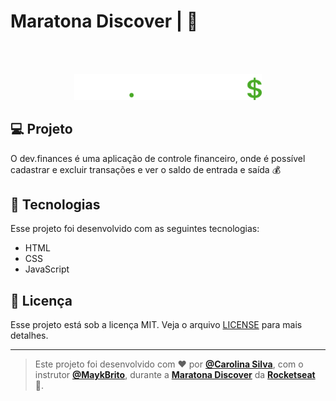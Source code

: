 # Maratona Discover | 🚀
<br><br>

<p align="center">
  <img alt="dev.finances" src="./assets/logo.svg" width="300px">
</p>

## 💻 Projeto
O dev.finances é uma aplicação de controle financeiro, onde é possível cadastrar e excluir transações e ver o saldo de entrada e saída 💰

## 🚀 Tecnologias
Esse projeto foi desenvolvido com as seguintes tecnologias:

- HTML
- CSS
- JavaScript

## :memo: Licença

Esse projeto está sob a licença MIT. Veja o arquivo [LICENSE](LICENSE.md) para mais detalhes.

---

>Este projeto foi desenvolvido com ❤️ por **[@Carolina Silva](https://github.com/Carolina-Silva/)**, com o instrutor **[@MaykBrito](https://linkedin.com/in/maykbrito)**, durante a **[Maratona Discover](https://maratonadiscover.rocketseat.com.br/inscricao/)** da **[Rocketseat](https://www.linkedin.com/school/rocketseat/about/)** 💜.
